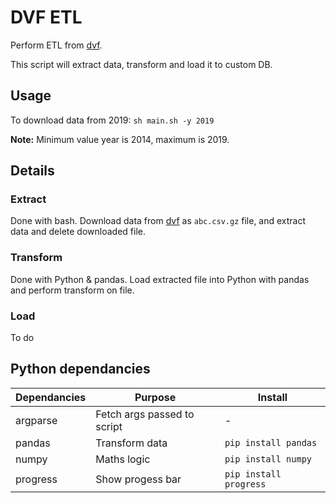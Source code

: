 # DVF ETL
Perform ETL from [dvf](https://cadastre.data.gouv.fr/data/etalab-dvf/latest/csv/).

This script will extract data, transform and load it to custom DB.


## Usage
To download data from 2019:
`sh main.sh -y 2019`

**Note:**
Minimum value year is 2014, maximum is 2019.


## Details
### Extract
Done with bash.
Download data from [dvf](https://cadastre.data.gouv.fr/data/etalab-dvf/latest/csv/) as `abc.csv.gz` file, and extract data and delete downloaded file.

### Transform
Done with Python & pandas.
Load extracted file into Python with pandas and perform transform on file.

### Load
To do

## Python dependancies
Dependancies | Purpose | Install
--- | --- | ---
argparse | Fetch args passed to script | -
pandas | Transform data | `pip install pandas`
numpy | Maths logic | `pip install numpy`
progress | Show progess bar | `pip install progress`